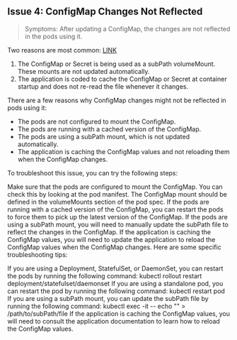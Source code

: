 ## Issue 4: ConfigMap Changes Not Reflected
> Symptoms: After updating a ConfigMap, the changes are not reflected in the pods using it.

Two reasons are most common: [LINK](https://pauldally.medium.com/my-kubernetes-application-is-not-seeing-configmap-or-secret-updates-785da0c496ae#:~:text=Two%20reasons%20are%20most%20common,the%20file%20whenever%20it%20changes.)
1. The ConfigMap or Secret is being used as a subPath volumeMount. These mounts are not updated automatically.
2. The application is coded to cache the ConfigMap or Secret at container startup and does not re-read the file whenever it changes.

There are a few reasons why ConfigMap changes might not be reflected in pods using it:

* The pods are not configured to mount the ConfigMap.
* The pods are running with a cached version of the ConfigMap.
* The pods are using a subPath mount, which is not updated automatically.
* The application is caching the ConfigMap values and not reloading them when the ConfigMap changes.

To troubleshoot this issue, you can try the following steps:

Make sure that the pods are configured to mount the ConfigMap. You can check this by looking at the pod manifest. The ConfigMap mount should be defined in the volumeMounts section of the pod spec.
If the pods are running with a cached version of the ConfigMap, you can restart the pods to force them to pick up the latest version of the ConfigMap.
If the pods are using a subPath mount, you will need to manually update the subPath file to reflect the changes in the ConfigMap.
If the application is caching the ConfigMap values, you will need to update the application to reload the ConfigMap values when the ConfigMap changes.
Here are some specific troubleshooting tips:

If you are using a Deployment, StatefulSet, or DaemonSet, you can restart the pods by running the following command:
kubectl rollout restart deployment/statefulset/daemonset <name>
If you are using a standalone pod, you can restart the pod by running the following command:
kubectl restart pod <name>
If you are using a subPath mount, you can update the subPath file by running the following command:
kubectl exec -it <pod-name> -- echo "<new-value>" > /path/to/subPath/file
If the application is caching the ConfigMap values, you will need to consult the application documentation to learn how to reload the ConfigMap values.

